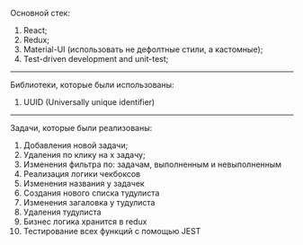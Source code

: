 Основной стек:

1. React; 
2. Redux;
3. Material-UI (использовать не дефолтные стили, а кастомные);
4. Test-driven development and unit-test;


---

Библиотеки, которые были использованы: 

1. UUID (Universally unique identifier)

---

Задачи, которые были реализованы:

1. Добавления новой задачи;
2. Удаления по клику на х задачу;
3. Изменения фильтра по: задачам, выполненным и невыполненным
4. Реализация логики чекбоксов
5. Изменения названия у задачек
6. Создания нового списка тудулиста
7. Изменения загаловка у тудулиста
8. Удаления тудулиста
9. Бизнес логика хранится в redux
10. Тестирование всех функций с помощью JEST